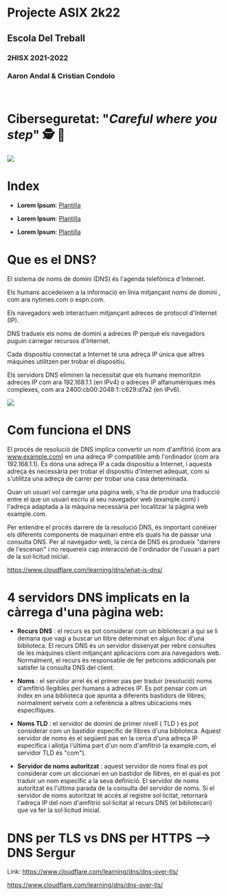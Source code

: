 # __Projecte ASIX 2k22__
## __Escola Del Treball__
### __2HISX 2021-2022__
### __Aaron Andal & Cristian Condolo__

<br>

# __Ciberseguretat__: "_Careful where you step_" 🕵️ 🔎

<div style="align: center; width: 100%">
    <img src="https://tec.mx/sites/default/files/styles/header_full/public/2021-08/ciberseguridad-tec-de-monterrey.jpg?itok=H3ibmb8t" />
</div>

# Index

* **Lorem Ipsum**: [Plantilla](https://github.com/KeshiKiD03/asixproject2k22/)


* **Lorem Ipsum**: [Plantilla](https://github.com/KeshiKiD03/asixproject2k22/)


* **Lorem Ipsum**: [Plantilla](https://github.com/KeshiKiD03/asixproject2k22/)


# Que es el DNS?

El sistema de noms de domini (DNS) és l'agenda telefònica d'Internet. 

Els humans accedeixen a la informació en línia mitjançant noms de domini , com ara nytimes.com o espn.com. 

Els navegadors web interactuen mitjançant adreces de protocol d'Internet (IP). 

DNS tradueix els noms de domini a adreces IP perquè els navegadors puguin carregar recursos d'Internet. 

Cada dispositiu connectat a Internet té una adreça IP única que altres màquines utilitzen per trobar el dispositiu. 

Els servidors DNS eliminen la necessitat que els humans memoritzin adreces IP com ara 192.168.1.1 (en IPv4) o adreces IP alfanumèriques més complexes, com ara 2400:cb00:2048:1::c629:d7a2 (en IPv6). 

<div style="align: center; width: 100%">
    <img src="https://www.cloudflare.com/img/learning/dns/what-is-dns/theinternet-dns.svg" />
</div>

# Com funciona el DNS

El procés de resolució de DNS implica convertir un nom d'amfitrió (com ara www.example.com) en una adreça IP compatible amb l'ordinador (com ara 192.168.1.1). Es dóna una adreça IP a cada dispositiu a Internet, i aquesta adreça és necessària per trobar el dispositiu d'Internet adequat, com si s'utilitza una adreça de carrer per trobar una casa determinada. 

Quan un usuari vol carregar una pàgina web, s'ha de produir una traducció entre el que un usuari escriu al seu navegador web (example.com) i l'adreça adaptada a la màquina necessària per localitzar la pàgina web example.com.

Per entendre el procés darrere de la resolució DNS, és important conèixer els diferents components de maquinari entre els quals ha de passar una consulta DNS. Per al navegador web, la cerca de DNS es produeix "darrere de l'escenari" i no requereix cap interacció de l'ordinador de l'usuari a part de la sol·licitud inicial. 

https://www.cloudflare.com/learning/dns/what-is-dns/

# 4 servidors DNS implicats en la càrrega d'una pàgina web:

* __Recurs DNS__ : el recurs es pot considerar com un bibliotecari a qui se li demana que vagi a buscar un llibre determinat en algun lloc d'una biblioteca. El recurs DNS és un servidor dissenyat per rebre consultes de les màquines client mitjançant aplicacions com ara navegadors web. Normalment, el recurs és responsable de fer peticions addicionals per satisfer la consulta DNS del client.

* __Noms__ : el servidor arrel és el primer pas per traduir (resolució) noms d'amfitrió llegibles per humans a adreces IP. Es pot pensar com un índex en una biblioteca que apunta a diferents bastidors de llibres; normalment serveix com a referència a altres ubicacions més específiques.

* __Noms TLD__ : el servidor de domini de primer nivell ( TLD ) es pot considerar com un bastidor específic de llibres d'una biblioteca. Aquest servidor de noms és el següent pas en la cerca d'una adreça IP específica i allotja l'última part d'un nom d'amfitrió (a example.com, el servidor TLD és "com").

* __Servidor de noms autoritzat__ : aquest servidor de noms final es pot considerar com un diccionari en un bastidor de llibres, en el qual es pot traduir un nom específic a la seva definició. El servidor de noms autoritzat és l'última parada de la consulta del servidor de noms. Si el servidor de noms autoritzat té accés al registre sol·licitat, retornarà l'adreça IP del nom d'amfitrió sol·licitat al recurs DNS (el bibliotecari) que va fer la sol·licitud inicial.

# DNS per TLS vs DNS per HTTPS --> DNS Sergur

Link: https://www.cloudflare.com/learning/dns/dns-over-tls/

https://www.cloudflare.com/learning/dns/dns-over-tls/